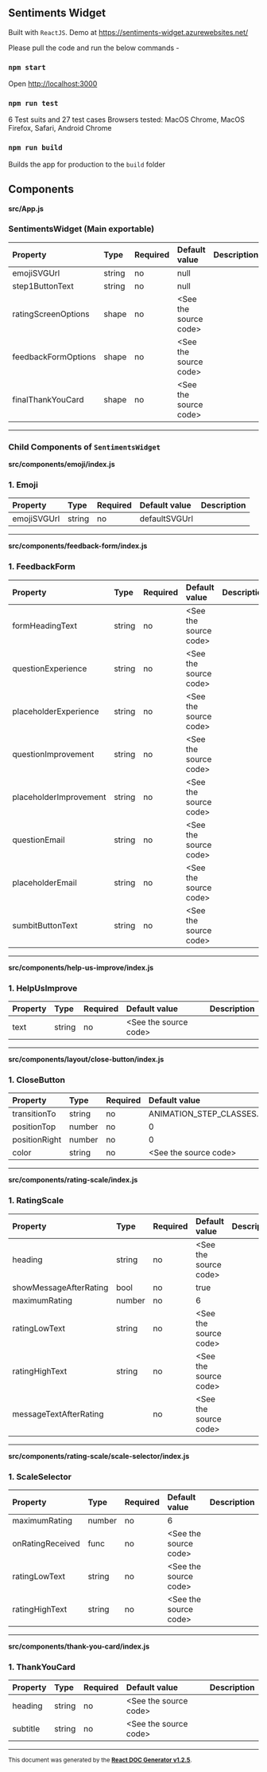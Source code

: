 ## Sentiments Widget

Built with `ReactJS`. Demo at https://sentiments-widget.azurewebsites.net/

Please pull the code and run the below commands - 
### `npm start`
Open [http://localhost:3000](http://localhost:3000)   

### `npm run test`
6 Test suits and 27 test cases
Browsers tested: MacOS Chrome, MacOS Firefox, Safari, Android Chrome
  

### `npm run build`
Builds the app for production to the `build` folder


Components
----------

**src/App.js**

### SentimentsWidget (Main exportable)




Property | Type | Required | Default value | Description
:--- | :--- | :--- | :--- | :---
emojiSVGUrl|string|no|null|
step1ButtonText|string|no|null|
ratingScreenOptions|shape|no|&lt;See the source code&gt;|
feedbackFormOptions|shape|no|&lt;See the source code&gt;|
finalThankYouCard|shape|no|&lt;See the source code&gt;|
-----

### Child Components of `SentimentsWidget`
**src/components/emoji/index.js**

### 1. Emoji




Property | Type | Required | Default value | Description
:--- | :--- | :--- | :--- | :---
emojiSVGUrl|string|no|defaultSVGUrl|
-----
**src/components/feedback-form/index.js**

### 1. FeedbackForm




Property | Type | Required | Default value | Description
:--- | :--- | :--- | :--- | :---
formHeadingText|string|no|&lt;See the source code&gt;|
questionExperience|string|no|&lt;See the source code&gt;|
placeholderExperience|string|no|&lt;See the source code&gt;|
questionImprovement|string|no|&lt;See the source code&gt;|
placeholderImprovement|string|no|&lt;See the source code&gt;|
questionEmail|string|no|&lt;See the source code&gt;|
placeholderEmail|string|no|&lt;See the source code&gt;|
sumbitButtonText|string|no|&lt;See the source code&gt;|
-----
**src/components/help-us-improve/index.js**

### 1. HelpUsImprove




Property | Type | Required | Default value | Description
:--- | :--- | :--- | :--- | :---
text|string|no|&lt;See the source code&gt;|
-----
**src/components/layout/close-button/index.js**

### 1. CloseButton




Property | Type | Required | Default value | Description
:--- | :--- | :--- | :--- | :---
transitionTo|string|no|ANIMATION_STEP_CLASSES.DEFAULT|
positionTop|number|no|0|
positionRight|number|no|0|
color|string|no|&lt;See the source code&gt;|
-----
**src/components/rating-scale/index.js**

### 1. RatingScale




Property | Type | Required | Default value | Description
:--- | :--- | :--- | :--- | :---
heading|string|no|&lt;See the source code&gt;|
showMessageAfterRating|bool|no|true|
maximumRating|number|no|6|
ratingLowText|string|no|&lt;See the source code&gt;|
ratingHighText|string|no|&lt;See the source code&gt;|
messageTextAfterRating||no|&lt;See the source code&gt;|
-----
**src/components/rating-scale/scale-selector/index.js**

### 1. ScaleSelector




Property | Type | Required | Default value | Description
:--- | :--- | :--- | :--- | :---
maximumRating|number|no|6|
onRatingReceived|func|no|&lt;See the source code&gt;|
ratingLowText|string|no|&lt;See the source code&gt;|
ratingHighText|string|no|&lt;See the source code&gt;|
-----
**src/components/thank-you-card/index.js**

### 1. ThankYouCard




Property | Type | Required | Default value | Description
:--- | :--- | :--- | :--- | :---
heading|string|no|&lt;See the source code&gt;|
subtitle|string|no|&lt;See the source code&gt;|
-----

<sub>This document was generated by the <a href="https://github.com/marborkowski/react-doc-generator" target="_blank">**React DOC Generator v1.2.5**</a>.</sub>


  

  


  


